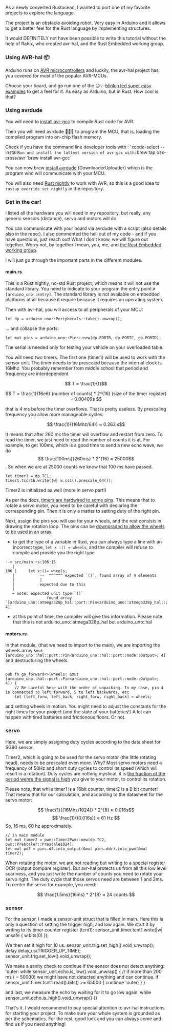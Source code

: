 As a newly converted Rustacean, I wanted to port one of my favorite projects to explore the language.

The project is an obstacle avoiding robot. Very easy in Arduino and it allows to get a better feel for the Rust language by implementing structures.

It would DEFINITELY not have been possible to write this tutorial without the help of Rahix, who created avr-hal, and the Rust Embedded working group.

### Using AVR-hal 📦

Arduino runs on [AVR microcontrollers](https://en.wikipedia.org/wiki/AVR_microcontrollers) and luckily, the avr-hal project has you covered for most of the popular AVR-MCUs.

Choose your board, and go run one of the 😉💡-[blinkin led super easy examples](https://github.com/Rahix/avr-hal/blob/master/boards/arduino-uno/examples/uno-blink.rs) to get a feel for it. As easy as Arduino, but in Rust. How cool is that?

### Using avrdude

You will need to [install avr-gcc](https://github.com/osx-cross/homebrew-avr) to compile Rust code for AVR.

Then you will need avrdude 👨🏽‍🔧 to program the MCU, that is, loading the compiled program into on-chip flash memory.

Check if you have the command line developer tools with : ´xcode-select --install`Run and install the lattest version of avr-gcc with:`brew tap osx-cross/avr``brew install avr-gcc`

You can now brew [install avrdude](https://www.nongnu.org/avrdude/user-manual/avrdude_1.html) (DownloaderUploader) which is the program who will communicate with your MCU.

You will also need [Rust nightly](https://doc.rust-lang.org/1.2.0/book/nightly-rust.html) to work with AVR, so this is a good idea to `rustup override set nightly` in the repository.

### Get in the car!

I listed all the hardware you will need in my repository, but really, any generic sensors (distance), servo and motors will do.

You can communicate with your board via avrdude with a script (also details also in the repo:). I also commented the hell out of my code - and if you have questions, just reach out! What I don't know, we will figure out together. Worry not, by together I mean, you, me, and [the Rust Embedded working group](https://matrix.to/#/#rust-embedded:matrix.org).

I will just go through the important parts in the different modules.

#### main.rs

This is a Rust nightly, no-std Rust project, which means it will not use the standard library. You need to indicate to your program the entry point.`#[arduino_uno::entry]`. The standard library is not available on embedded platforms at all because it require because it requires an operating system.

Then with avr-hal, you will access to all peripherals of your MCU:

```
let dp = arduino_uno::Peripherals::take().unwrap();
```

... and collapse the ports:

```
let mut pins = arduino_uno::Pins::new(dp.PORTB, dp.PORTC, dp.PORTD);
```

The serial is needed only for testing your vehicle on your overloaded table.

You will need two timers. The first one (timer1) will be used to work with the sensor unit. The timer needs to be prescaled because the internal clock is 16Mhz. You probably remember from middle school that period and frequency are interdependent

$$ T = \frac{1}{f}$$

$$ T = \frac{1}{16e6} (number of counts) * 2^{16} (size of the timer register) = 0.00409s $$

that is 4 ms before the timer overflows. That is pretty useless. By prescaling frequency you allow more manageable cycles:

$$ \frac{1}{(16Mhz/64)} ≈ 0.263 s$$

It means that after 260 ms the timer will overflow and restart from zero. To read the timer, we just need to read the number of counts it is at.
For example, to get 100ms, which is a good time to send a new echo wave, we do $$  \frac{100ms}{260ms} * 2^{16} ≈ 25000$$. So when we are at 25000 counts we know that 100 ms have passed.

```
let timer1 = dp.TC1;
timer1.tccr1b.write(|w| w.cs1().prescale_64());

```

Timer2 is initialized as well (more in servo part!)

As per the docs, [timers are hardwired to some pins](https://rahix.github.io/avr-hal/arduino_uno/pwm/index.html). This means that to rotate a servo motor, you need to be careful with declaring the corresponding pin. Then it is only a matter to setting duty of the right pin.

Next, assign the pins you will use for your wheels, and the rest consists in drawing the rotation loop. The pins can be [downgraded to allow the wheels to be used in an array](https://rahix.github.io/avr-hal/atmega328p_hal/port/portd/struct.PD3.html#method.downgrade).

- to get the type of a variable in Rust, you can always type a line with an incorrect type, `let x :() = wheels`, and the compiler will refuse to compile and provide you the right type

```
--> src/main.rs:106:15
   |
106 |     let x:()= wheels;
   |           --  ^^^^^^ expected `()`, found array of 4 elements
   |           |
   |           expected due to this
   |
   = note: expected unit type `()`
                  found array `[arduino_uno::atmega328p_hal::port::Pin<arduino_uno::atmega328p_hal::port::mode::Output>; 4]`
```

- at this point of time, the compiler will give this information. Please note that this is not arduino_uno::atmega328p_hal but arduino_uno::hal

#### motors.rs

In that module, (that we need to import to the main), we are importing the wheels array `&mut [arduino_uno::hal::port::Pin<arduino_uno::hal::port::mode::Output>; 4]` and destructuring the wheels.

```

pub fn go_forward<>(wheels: &mut [arduino_uno::hal::port::Pin<arduino_uno::hal::port::mode::Output>; 4]) {
    // Be careful here with the order of unpacking. In my case, pin 4 is connected to left forward, 5 to left backwards, etc
    let [left_forw, left_back, right_forw, right_back] = wheels;

```

and setting wheels in motion. You might need to adjust the constants for the right times for your project (and the state of your batteries!) A lot can happen with tired batteries and frictionous floors. Or not.

### servo

Here, we are simply assigning duty cycles according to the data sheet for SG90 sensor.

Timer2, which is going to be used for the servo motor (the little rotating head), needs to be prescaled even more. Why? Most servo motors need a frequency of 50Hz and short duty cycles to control its speed (which will result in a rotation). Duty cycles are nothing mystical, it is [the fraction of the period wehre the signal is high](https://en.wikipedia.org/wiki/Duty_cycle) you give to your motor, to control its rotation.

Please note, that while timer1 is a 16bit counter, timer2 is a 8 bit counter! That means that for our calculation, and according to the datasheet for the servo motor:

$$ \frac{1}{(16Mhz/1024)} * 2^{8} ≈ 0.016s$$
$$ \frac{1}{(0.016s)} ≈ 61 Hz $$
So, 16 ms, 60 hz approximately.

```
// in main module
let mut timer2 = pwm::Timer2Pwm::new(dp.TC2, pwm::Prescaler::Prescale1024);
let mut pd3 = pins.d3.into_output(&mut pins.ddr).into_pwm(&mut timer2);
```

When rotating the motor, we are not reading but writing to a special register OCR (output compare register). But avr-hal protects us from all this low level scariness, and you just write the number of counts you need to rotate your servo right.
The duty cycle that those servos need are between 1 and 2ms. To center the servo for example, you need:

$$ \frac{1.5ms}{16ms} * 2^{8} ≈ 24 counts $$

### sensor

For the sensor, I made a sensor-unit struct that is filled in main. Here this is only a question of setting the trigger high, and low again.
We start it by writing to its timer counter register (tcnt1):
sensor_unit.timer.tcnt1.write(|w| unsafe { w.bits(0) });

We then set it high for 10 us.
sensor_unit.trig.set_high().void_unwrap();
delay.delay_us(TRIGGER_UP_TIME);
sensor_unit.trig.set_low().void_unwrap();

We make a sanity check to continue if the sensor does not detect anything:
'outer: while sensor_unit.echo.is_low().void_unwrap() {
// if more than 200 ms ( = 50000) we might have not detected anything and can continue.
if sensor_unit.timer.tcnt1.read().bits() >= 65000 {
continue 'outer;
}
}

and last, we measure the echo by waiting for it to go low again.
while sensor_unit.echo.is_high().void_unwrap() {}

That's it.
I would recommend to pay special attention to avr-hal instructions for starting your project. To make sure your whole system is grounded as per the schematics. For the rest, good luck and you can always come and find us if you need anything!
